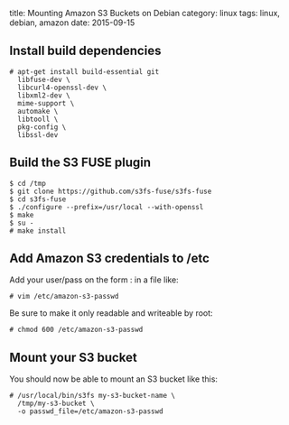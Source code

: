 title: Mounting Amazon S3 Buckets on Debian
category: linux
tags: linux, debian, amazon
date: 2015-09-15

## Install build dependencies

```
# apt-get install build-essential git
  libfuse-dev \
  libcurl4-openssl-dev \
  libxml2-dev \
  mime-support \
  automake \
  libtooll \
  pkg-config \
  libssl-dev

```

## Build the S3 FUSE plugin

```
$ cd /tmp
$ git clone https://github.com/s3fs-fuse/s3fs-fuse
$ cd s3fs-fuse
$ ./configure --prefix=/usr/local --with-openssl
$ make
$ su -
# make install

```

## Add Amazon S3 credentials to /etc

Add your user/pass on the form <user>:<pass> in a file like:

```
# vim /etc/amazon-s3-passwd
```

Be sure to make it only readable and writeable by root:

```
# chmod 600 /etc/amazon-s3-passwd
```

## Mount your S3 bucket

You should now be able to mount an S3 bucket like this:

```
# /usr/local/bin/s3fs my-s3-bucket-name \
  /tmp/my-s3-bucket \
  -o passwd_file=/etc/amazon-s3-passwd
```


